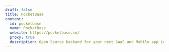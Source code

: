 ```yaml
---
draft: false
title: PocketBase
content:
  id: pocketbase
  name: PocketBase
  website: https://pocketbase.io/
  proxy: true
  description: Open Source backend for your next SaaS and Mobile app in 1 file
---
```

